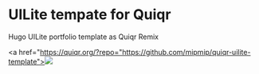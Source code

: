 # UILite tempate for Quiqr

Hugo UILite portfolio template as Quiqr Remix

<a href="https://quiqr.org/?repo="https://github.com/mipmip/quiqr-uilite-template"><img src="https://quiqr.org/button.svg" /></a>


